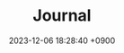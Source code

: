 ---
layout  : category
title   : Journal
summary : 
date    : 2023-12-06 18:28:40 +0900
updated : 2023-12-06 20:55:09 +0900
tag     : journal
toc     : true
public  : true
parent  : [[/index]]
latex   : false
---
